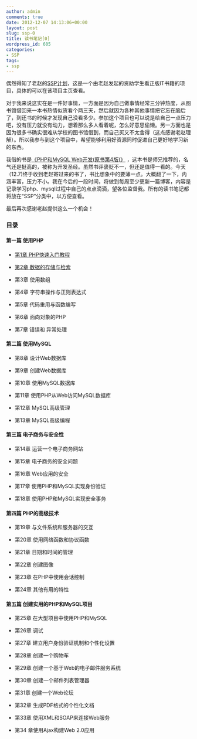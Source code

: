 ```yaml
---
author: admin
comments: true
date: 2012-12-07 14:13:06+00:00
layout: post
slug: ssp-0
title: 读书笔记[0]
wordpress_id: 605
categories:
- SSP
tags:
- ssp
---
```


偶然得知了老赵的[SSP计划](https://github.com/JeffreyZhao/ssp)，这是一个由老赵发起的资助学生看正版IT书籍的项目，具体的可以在该项目主页查看。

对于我来说这实在是一件好事情，一方面是因为自己做事情经常三分钟热度，从图书馆借回来一本书热情似货看个两三天，然后就因为各种其他事情把它忘在脑后了，到还书的时候才发现自己没看多少。参加这个项目也可以说是给自己一点压力吧，没有压力就没有动力，想着那么多人看着呢，怎么好意思偷懒。另一方面也是因为很多书确实很难从学校的图书馆借到，而自己买又不太舍得（这点感谢老赵理解）。所以我参与到这个项目中，希望能够利用好资源同时促进自己更好地学习新的东西。

我借的书是[《PHP和MySQL Web开发(原书第4版)》](http://book.douban.com/subject/3549421/ ) ，这本书是师兄推荐的，名气还是挺高的，被称为开发圣经。虽然书评褒贬不一，但还是值得一看的。今天（12.7)终于收到老赵寄过来的书了，书比想象中的要薄一点。大概翻了一下，内涵丰富，压力不小。我在今后的一段时间，将做到每周至少更新一篇博客，内容是记录学习php、mysql过程中自己的点点滴滴，望各位监督我。所有的读书笔记都将放在“SSP”分类中，以方便查看。

最后再次感谢老赵提供这么一个机会！
<!-- more -->


### 目录




#### 第一篇 使用PHP








	
  * [第1章 PHP快速入门教程](http://gracece.net/2012/12/ssp-1/)

	
  * [第2章 数据的存储与检索](http://gracece.net/2012/12/ssp-2/)

	
  * 第3章 使用数组

	
  * 第4章 字符串操作与正则表达式

	
  * 第5章 代码重用与函数编写

	
  * 第6章 面向对象的PHP

	
  * 第7章 错误和 异常处理







#### 第二篇 使用MySQL








	
  * 第8章 设计Web数据库

	
  * 第9章 创建Web数据库

	
  * 第10章 使用MySQL数据库

	
  * 第11章 使用PHP从Web访问MySQL数据库

	
  * 第12章 MySQL高级管理

	
  * 第13章 MySQL高级编程







#### 第三篇 电子商务与安全性








	
  * 第14章 运营一个电子商务网站

	
  * 第15章 电子商务的安全问题

	
  * 第16章 Web应用的安全

	
  * 第17章 使用PHP和MySQL实现身份验证

	
  * 第18章 使用PHP和MySQL实现安全事务







#### 第四篇 PHP的高级技术








	
  * 第19章 与文件系统和服务器的交互

	
  * 第20章 使用网络函数和协议函数

	
  * 第21章 日期和时间的管理

	
  * 第22章 创建图像

	
  * 第23章 在PHP中使用会话控制

	
  * 第24章 其他有用的特性







#### 第五篇 创建实用的PHP和MySQL项目








	
  * 第25章 在大型项目中使用PHP和MySQL

	
  * 第26章 调试

	
  * 第27章 建立用户身份验证机制和个性化设置

	
  * 第28章 创建一个购物车

	
  * 第29章 创建一个基于Web的电子邮件服务系统

	
  * 第30章 创建一个邮件列表管理器

	
  * 第31章 创建一个Web论坛

	
  * 第32章 生成PDF格式的个性化文档

	
  * 第33章 使用XML和SOAP来连接Web服务

	
  * 第34 章使用Ajax构建Web 2.0应用



